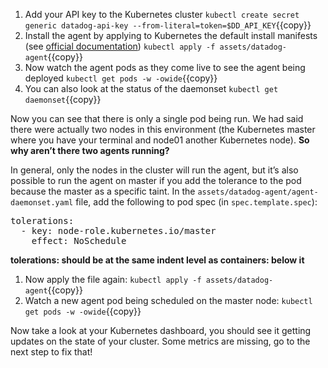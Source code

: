 1. Add your API key to the Kubernetes cluster
`kubectl create secret generic datadog-api-key --from-literal=token=$DD_API_KEY`{{copy}}
1. Install the agent by applying to Kubernetes the default install manifests
(see [official documentation](https://docs.datadoghq.com/agent/kubernetes/daemonset_setup/))
`kubectl apply -f assets/datadog-agent`{{copy}}
1. Now watch the agent pods as they come live to see the agent being deployed
`kubectl get pods -w -owide`{{copy}}
1. You can also look at the status of the daemonset
`kubectl get daemonset`{{copy}}

Now you can see that there is only a single pod being run. We had said there
were actually two nodes in this environment (the Kubernetes master where you
have your terminal and node01 another Kubernetes node). **So why aren’t there two
agents running?**

In general, only the nodes in the cluster will run the agent, but
it’s also possible to run the agent on master if you add the tolerance to the
pod because the master as a specific taint. In the `assets/datadog-agent/agent-daemonset.yaml`
file, add the following to pod spec (in `spec.template.spec`):
<pre class-"file" data-target="clipboard">
tolerations:
  - key: node-role.kubernetes.io/master
    effect: NoSchedule
</pre>
**tolerations: should be at the same indent level as containers: below it**

1. Now apply the file again:
`kubectl apply -f assets/datadog-agent`{{copy}}
1. Watch a new agent pod being scheduled on the master node:
`kubectl get pods -w -owide`{{copy}}

Now take a look at your Kubernetes dashboard, you should see it getting updates
on the state of your cluster. Some metrics are missing, go to the next step to
fix that!
